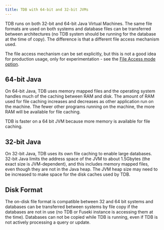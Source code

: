 ```yaml
---
title: TDB with 64-bit and 32-bit JVMs
---
```


TDB runs on both 32-bit and 64-bit Java Virtual Machines. The same
file formats are used on both systems and database files can be
transferred between architectures (no TDB system should be running
for the database at the time of copy). The difference is that a
different file access mechanism used.

The file access mechanism can be set explicitly, but this is not a
good idea for production usage, only for experimentation - see the
[File Access mode option](configuration.html#file_access_mode).

## 64-bit Java

On 64-bit Java, TDB uses memory mapped files and the operating
system handles much of the caching between RAM and disk. The amount
of RAM used for file caching increases and decreases as other
application run on the machine. The fewer other programs running on
the machine, the more RAM will be available for file caching.

TDB is faster on a 64 bit JVM because more memory is available for
file caching.

## 32-bit Java

On 32-bit Java, TDB uses its own file caching to enable large
databases. 32-bit Java limits the address space of the JVM to about
1.5Gbytes (the exact size is JVM-dependent), and this includes
memory mapped files, even though they are not in the Java heap. The
JVM heap size may need to be increased to make space for the disk
caches used by TDB.

## Disk Format

The on-disk file format is compatible between 32 and 64 bit systems
and databases can be transferred between systems by file copy if the
databases are not in use (no TDB or Fuseki instance is accessing them
at the time).  Databases can not be copied while TDB is running, even
if TDB is not actively processing a query or update.
